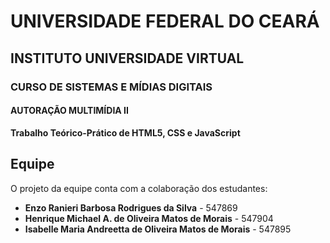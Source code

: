 # UNIVERSIDADE FEDERAL DO CEARÁ  
## INSTITUTO UNIVERSIDADE VIRTUAL  
### CURSO DE SISTEMAS E MÍDIAS DIGITAIS  

#### AUTORAÇÃO MULTIMÍDIA II  

**Trabalho Teórico-Prático de HTML5, CSS e JavaScript**

## Equipe  

O projeto da equipe conta com a colaboração dos estudantes:  

- **Enzo Ranieri Barbosa Rodrigues da Silva** - 547869  
- **Henrique Michael A. de Oliveira Matos de Morais** - 547904  
- **Isabelle Maria Andreetta de Oliveira Matos de Morais** - 547895  
